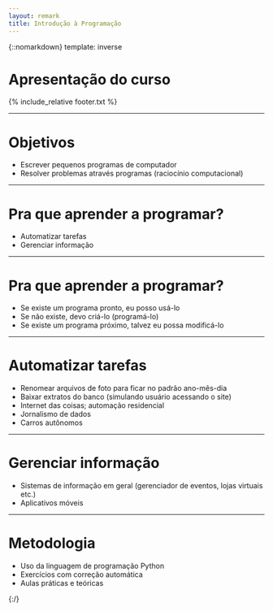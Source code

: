 ```yaml
---
layout: remark
title: Introdução à Programação
---
```

{::nomarkdown}
template: inverse

# Apresentação do curso

{% include_relative footer.txt %}

---

# Objetivos


- Escrever pequenos programas de computador
- Resolver problemas através programas (raciocínio computacional)

---

# Pra que aprender a programar?

- Automatizar tarefas
- Gerenciar informação

---

# Pra que aprender a programar?

- Se existe um programa pronto, eu posso usá-lo
- Se não existe, devo criá-lo (programá-lo)
- Se existe um programa próximo, talvez eu possa modificá-lo

---

# Automatizar tarefas

- Renomear arquivos de foto para ficar no padrão ano-mês-dia
- Baixar extratos do banco (simulando usuário acessando o site)
- Internet das coisas; automação residencial
- Jornalismo de dados
- Carros autônomos

---

# Gerenciar informação

- Sistemas de informação em geral (gerenciador de eventos, lojas virtuais etc.)
- Aplicativos móveis

---

# Metodologia

- Uso da linguagem de programação Python
- Exercícios com correção automática
- Aulas práticas e teóricas


{:/}
